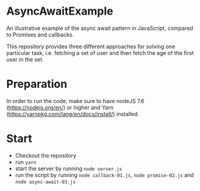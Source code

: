 # AsyncAwaitExample
An illustrative example of the async await pattern in JavaScript, compared to Promises and callbacks.

This repository provides three different approaches for solving one particular task, i.e. fetching a set of user and then fetch the age of the first user in the set.

# Preparation

In order to run the code, make sure to have nodeJS 7.6 (https://nodejs.org/en/) or higher and Yarn (https://yarnpkg.com/lang/en/docs/install/) installed.

# Start

* Checkout the repository
* run `yarn`
* start the server by running `node server.js`
* run the script by running `node callback-01.js`, `node promise-02.js` and `node async-await-03.js`